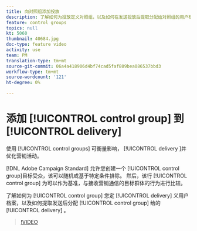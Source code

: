 ```yaml
---
title: 向对照组添加投放
description: 了解如何为投放定义对照组，以及如何在发送投放后提取分配给对照组的用户档案。
feature: control groups
topics: null
kt: 5060
thumbnail: 40684.jpg
doc-type: feature video
activity: use
team: PM
translation-type: tm+mt
source-git-commit: 06a4a418906d4bf74cad5faf809bea086537bbd3
workflow-type: tm+mt
source-wordcount: '121'
ht-degree: 0%

---
```



# 添加 [!UICONTROL control group] 到 [!UICONTROL delivery]

使用 [!UICONTROL control groups] 可衡量影响， [!UICONTROL delivery ]并优化营销活动。

[!DNL Adobe Campaign Standard] 允许您创建一个 [!UICONTROL control group]目标受众，该可以随机或基于特定条件排除。 然后，该行 [!UICONTROL control group] 为可以作为基准，与接收营销通信的目标群体的行为进行比较。

了解如何为 [!UICONTROL control group] 您定 [!UICONTROL delivery] 义用户档案，以及如何提取发送后分配 [!UICONTROL control group] 给的 [!UICONTROL delivery] 。

>[!VIDEO](https://video.tv.adobe.com/v/40684?quality=12)
